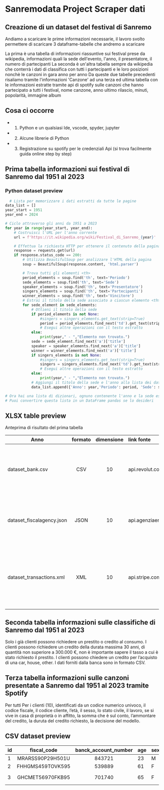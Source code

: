 # Sanremodata Project Scraper dati
## Creazione di un dataset del festival di Sanremo

Andiamo a scaricare le prime informazioni necessarie, il lavoro svolto permettere di scaricare
3 dataframe-tabelle
che andremo a scaricare

La prima è una tabella di informazioni riassuntive sui festival prese da wikipedia, informazioni quali la sede dell'evento, l'anno, il presentatore, il numero di partecipanti
La seconda è un'altra tabella sempre da wikipedia che conterrà i dati di classifica con tutti i partecipanti e le loro posizioni nonchè le canzoni in gara anno per anno
Da queste due tabelle precedenti risaliamo tramite l'informazioni 'Canzone' ad una terza ed ultima tabella con le informazioni estratte tramite api di spotify sulle canzoni che hanno partecipato a tutti i festival, nome canzone, anno ultimo rilascio, minuti, popolarità, immagine album 


## Cosa ci occorre
- 1. Python e un qualsiasi Ide, vscode, spyder, jupyter
- 2. Alcune librerie di Python
- 3. Registrazione su spotify per le credenziali Api (si trova facilmente guida online step by step)

## Prima tabella informazioni sui festival di Sanremo dal 1951 al 2023


### Python dataset preview
```python
  # Lista per memorizzare i dati estratti da tutte le pagine
data_list = []
year_start = 1951
year_end = 2024

# Ciclo attraverso gli anni da 1951 a 2023
for year in range(year_start, year_end):
    # Costruisci l'URL per l'anno corrente
    url = f'https://it.wikipedia.org/wiki/Festival_di_Sanremo_{year}'

    # Effettua la richiesta HTTP per ottenere il contenuto della pagina
    response = requests.get(url)
    if response.status_code == 200:
        # Utilizza BeautifulSoup per analizzare l'HTML della pagina
        soup = BeautifulSoup(response.content, 'html.parser')

        # Trova tutti gli elementi <th>
        period_elements = soup.find('th', text='Periodo')
        sede_elements = soup.find('th', text='Sede')
        speaker_elements = soup.find('th', text='Presentatore')
        singers_elements = soup.find('th', text='Partecipanti')
        winner_elements = soup.find('th', text='Vincitore')
        # Estrai il titolo della sede associato a ciascun elemento <th> trovato
        for sede_element in sede_elements:
            # Ottieni il titolo della sede
            if period_elements is not None:
                #singers = singers_elements.get_text(strip=True)
                period = period_elements.find_next('td').get_text(strip=True)
                # Esegui altre operazioni con il testo estratto
            else:
                print(year," - ","Elemento non trovato.")
            sede = sede_element.find_next('a')['title']
            speaker = speaker_elements.find_next('a')['title']
            winner = winner_elements.find_next('a')['title']
            if singers_elements is not None:
                #singers = singers_elements.get_text(strip=True)
                singers = singers_elements.find_next('td').get_text(strip=True)
                # Esegui altre operazioni con il testo estratto
            else:
                print(year," - ","Elemento non trovato.")
            # Aggiungi il titolo della sede e l'anno alla lista dei dati
            data_list.append({'Anno': year,'Periodo': period, 'Sede': sede,'Presentatore': speaker,'Partecipanti': singers,'Vincitore': winner})

# Ora hai una lista di dizionari, ognuno contenente l'anno e la sede estratta da una pagina
# Puoi convertire questa lista in un DataFrame pandas se lo desideri

```

## XLSX table preview
Anteprima di risultato del prima tabella

| Anno        | formato      | dimensione     | link fonte    | descrizione |
| ------------- |:-------------:| :-------------:|:-------------|:-------------|
|dataset_bank.csv| CSV | 10 | api.revolut.com/bankdata/| Dataset della banca sui clienti che hanno richiesto un credito e risultato del credit score |
| dataset_fiscalagency.json | JSON      |   10 | api.agenziaentrate.gov.it/portale/ | Dataset dell’agenzia delle entrate sui dieci clienti che hanno richiesto il credito |
| dataset_transactions.xml |  XML      |    10 | api.stripe.com/bank/37475859 | Dataset creato da azienda di credito terza su tutti i pagamenti online e offline effettuati |

## Seconda tabella informazioni sulle classifiche di Sanremo dal 1951 al 2023

Solo i già clienti possono richiedere un prestito o credito al consumo.
I clienti possono richiedere un credito della durata massima 30 anni, di quantità non superiore a 300.000 €, non è importante sapere il tasso a cui è stato richiesto il prestito.
I clienti possono chiedere un credito per l’acquisto di una car, house, other. I dati forniti dalla banca sono in formato CSV.

## Terza tabella informazioni sulle canzoni presentate a Sanremo dal 1951 al 2023 tramite Spotify
Per tutti Per i clienti (10), identificati da un codice numerico univoco, il codice fiscale, il codice cliente, l’età, il sesso, lo stato civile, il lavoro, se si vive in casa di proprietà o in affitto, la somma che è sul conto, l’ammontare del credito, la duruta del credito richiesto, la decisione del modello.


## CSV dataset preview

|id| fiscal_code | banck_account_number|age|sex|personal_status|job|housing|saving_account|credit_amount|duration|purpose|decision|
| ------------- |:-------------:| :-------------:|:-------------|:-------------|:-------------|:-------------|:-------------|:-------------|:-------------|:-------------|:-------------|:-------------|
1|MRARSS90P29H501U|843721|23|M|single|Insegnante|proprietà|30000|25000|5|car|yes|
2|FHHGMS459TOVK595|539889|61|F|single|Ingegnere|affitto|10000|130000|10|house|no|
3|GHCMET56970FKB95|701740|65|F|single|Libero Professionista|affitto|50000|25000|15|car|no|
